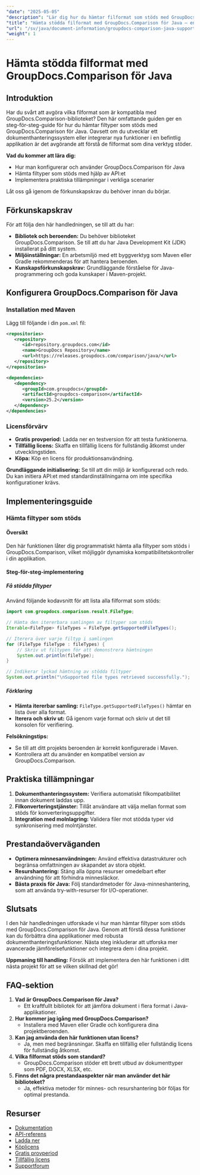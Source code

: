 ```yaml
---
"date": "2025-05-05"
"description": "Lär dig hur du hämtar filformat som stöds med GroupDocs.Comparison för Java. Följ den här steg-för-steg-handledningen för att förbättra dina dokumenthanteringssystem."
"title": "Hämta stödda filformat med GroupDocs.Comparison för Java – en omfattande guide"
"url": "/sv/java/document-information/groupdocs-comparison-java-supported-formats/"
"weight": 1
---
```


# Hämta stödda filformat med GroupDocs.Comparison för Java

## Introduktion

Har du svårt att avgöra vilka filformat som är kompatibla med GroupDocs.Comparison-biblioteket? Den här omfattande guiden ger en steg-för-steg-guide för hur du hämtar filtyper som stöds med GroupDocs.Comparison för Java. Oavsett om du utvecklar ett dokumenthanteringssystem eller integrerar nya funktioner i en befintlig applikation är det avgörande att förstå de filformat som dina verktyg stöder.

**Vad du kommer att lära dig:**
- Hur man konfigurerar och använder GroupDocs.Comparison för Java
- Hämta filtyper som stöds med hjälp av API:et
- Implementera praktiska tillämpningar i verkliga scenarier

Låt oss gå igenom de förkunskapskrav du behöver innan du börjar.

## Förkunskapskrav

För att följa den här handledningen, se till att du har:

- **Bibliotek och beroenden:** Du behöver biblioteket GroupDocs.Comparison. Se till att du har Java Development Kit (JDK) installerat på ditt system.
- **Miljöinställningar:** En arbetsmiljö med ett byggverktyg som Maven eller Gradle rekommenderas för att hantera beroenden.
- **Kunskapsförkunskapskrav:** Grundläggande förståelse för Java-programmering och goda kunskaper i Maven-projekt.

## Konfigurera GroupDocs.Comparison för Java

### Installation med Maven

Lägg till följande i din `pom.xml` fil:

```xml
<repositories>
   <repository>
      <id>repository.groupdocs.com</id>
      <name>GroupDocs Repository</name>
      <url>https://releases.groupdocs.com/comparison/java/</url>
   </repository>
</repositories>

<dependencies>
   <dependency>
      <groupId>com.groupdocs</groupId>
      <artifactId>groupdocs-comparison</artifactId>
      <version>25.2</version>
   </dependency>
</dependencies>
```

### Licensförvärv

- **Gratis provperiod:** Ladda ner en testversion för att testa funktionerna.
- **Tillfällig licens:** Skaffa en tillfällig licens för fullständig åtkomst under utvecklingstiden.
- **Köpa:** Köp en licens för produktionsanvändning.

**Grundläggande initialisering:**
Se till att din miljö är konfigurerad och redo. Du kan initiera API:et med standardinställningarna om inte specifika konfigurationer krävs.

## Implementeringsguide

### Hämta filtyper som stöds

#### Översikt
Den här funktionen låter dig programmatiskt hämta alla filtyper som stöds i GroupDocs.Comparison, vilket möjliggör dynamiska kompatibilitetskontroller i din applikation.

#### Steg-för-steg-implementering

##### Få stödda filtyper

Använd följande kodavsnitt för att lista alla filformat som stöds:

```java
import com.groupdocs.comparison.result.FileType;

// Hämta den itererbara samlingen av filtyper som stöds
Iterable<FileType> fileTypes = FileType.getSupportedFileTypes();

// Iterera över varje filtyp i samlingen
for (FileType fileType : fileTypes) {
    // Skriv ut filtypen för att demonstrera hämtningen
    System.out.println(fileType);
}

// Indikerar lyckad hämtning av stödda filtyper
System.out.println("\nSupported file types retrieved successfully.");
```

##### Förklaring
- **Hämta itererbar samling:** `FileType.getSupportedFileTypes()` hämtar en lista över alla format.
- **Iterera och skriv ut:** Gå igenom varje format och skriv ut det till konsolen för verifiering.

**Felsökningstips:**
- Se till att ditt projekts beroenden är korrekt konfigurerade i Maven.
- Kontrollera att du använder en kompatibel version av GroupDocs.Comparison.

## Praktiska tillämpningar

1. **Dokumenthanteringssystem:** Verifiera automatiskt filkompatibilitet innan dokument laddas upp.
2. **Filkonverteringstjänster:** Tillåt användare att välja mellan format som stöds för konverteringsuppgifter.
3. **Integration med molnlagring:** Validera filer mot stödda typer vid synkronisering med molntjänster.

## Prestandaöverväganden

- **Optimera minnesanvändningen:** Använd effektiva datastrukturer och begränsa omfattningen av skapandet av stora objekt.
- **Resurshantering:** Stäng alla öppna resurser omedelbart efter användning för att förhindra minnesläckor.
- **Bästa praxis för Java:** Följ standardmetoder för Java-minneshantering, som att använda try-with-resurser för I/O-operationer.

## Slutsats

I den här handledningen utforskade vi hur man hämtar filtyper som stöds med GroupDocs.Comparison för Java. Genom att förstå dessa funktioner kan du förbättra dina applikationer med robusta dokumenthanteringsfunktioner. Nästa steg inkluderar att utforska mer avancerade jämförelsefunktioner och integrera dem i dina projekt.

**Uppmaning till handling:** Försök att implementera den här funktionen i ditt nästa projekt för att se vilken skillnad det gör!

## FAQ-sektion

1. **Vad är GroupDocs.Comparison för Java?**
   - Ett kraftfullt bibliotek för att jämföra dokument i flera format i Java-applikationer.
2. **Hur kommer jag igång med GroupDocs.Comparison?**
   - Installera med Maven eller Gradle och konfigurera dina projektberoenden.
3. **Kan jag använda den här funktionen utan licens?**
   - Ja, men med begränsningar. Skaffa en tillfällig eller fullständig licens för fullständig åtkomst.
4. **Vilka filformat stöds som standard?**
   - GroupDocs.Comparison stöder ett brett utbud av dokumenttyper som PDF, DOCX, XLSX, etc.
5. **Finns det några prestandaaspekter när man använder det här biblioteket?**
   - Ja, effektiva metoder för minnes- och resurshantering bör följas för optimal prestanda.

## Resurser

- [Dokumentation](https://docs.groupdocs.com/comparison/java/)
- [API-referens](https://reference.groupdocs.com/comparison/java/)
- [Ladda ner](https://releases.groupdocs.com/comparison/java/)
- [Köplicens](https://purchase.groupdocs.com/buy)
- [Gratis provperiod](https://releases.groupdocs.com/comparison/java/)
- [Tillfällig licens](https://purchase.groupdocs.com/temporary-license/)
- [Supportforum](https://forum.groupdocs.com/c/comparison)